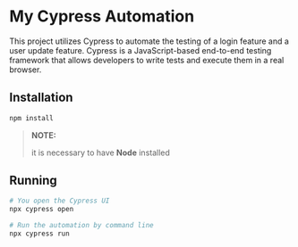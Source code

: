 # My Cypress Automation

This project utilizes Cypress to automate the testing of a login feature and a user update feature. Cypress is a JavaScript-based end-to-end testing framework that allows developers to write tests and execute them in a real browser.

## Installation
```bash
npm install
```
> **NOTE:**
>
> it is necessary to have **Node** installed

## Running
```bash
# You open the Cypress UI
npx cypress open

# Run the automation by command line
npx cypress run
```
